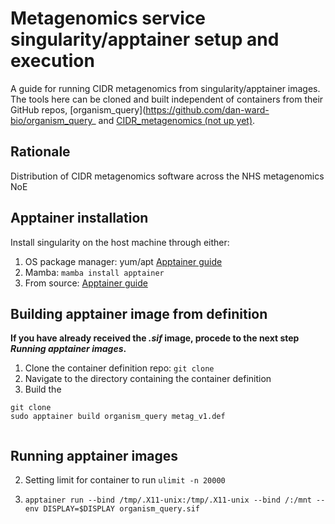 # Metagenomics service singularity/apptainer setup and execution
A guide for running CIDR metagenomics from singularity/apptainer images. The tools here can be cloned and built independent of containers from their GitHub repos, [organism_query](https://github.com/dan-ward-bio/organism_query_ and [CIDR_metagenomics (not up yet)](https://github.com/).

## Rationale
Distribution of CIDR metagenomics software across the NHS metagenomics NoE 

## Apptainer installation
Install singularity on the host machine through either:
1. OS package manager: yum/apt [Apptainer guide](https://apptainer.org/docs/admin/main/installation.html)
2. Mamba: ```mamba install apptainer```
3. From source: [Apptainer guide](https://apptainer.org/docs/admin/main/installation.html)

## Building apptainer image from definition
**If you have already received the _.sif_ image, procede to the next step _Running apptainer images_.** 
1. Clone the container definition repo: ```git clone``` 
2. Navigate to the directory containing the container definition
3. Build the 
```
git clone 
sudo apptainer build organism_query metag_v1.def


```

## Running apptainer images
2. Setting limit for container to run
```ulimit -n 20000```

3. ```apptainer run --bind /tmp/.X11-unix:/tmp/.X11-unix --bind /:/mnt --env DISPLAY=$DISPLAY organism_query.sif ```